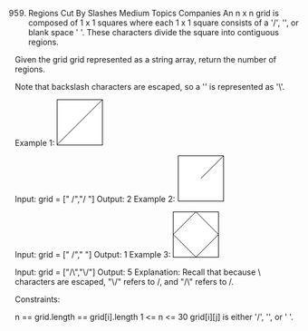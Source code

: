 959. Regions Cut By Slashes
Medium
Topics
Companies
An n x n grid is composed of 1 x 1 squares where each 1 x 1 square consists of a '/', '\', or blank space ' '. These characters divide the square into contiguous regions.

Given the grid grid represented as a string array, return the number of regions.

Note that backslash characters are escaped, so a '\' is represented as '\\'.

 

Example 1:
![](./res/img/i1.png)

Input: grid = [" /","/ "]
Output: 2
Example 2:
![](./res/img/i2.png)

Input: grid = [" /","  "]
Output: 1
Example 3:
![](./res/img/i3.png)

Input: grid = ["/\\","\\/"]
Output: 5
Explanation: Recall that because \ characters are escaped, "\\/" refers to \/, and "/\\" refers to /\.
 

Constraints:

n == grid.length == grid[i].length
1 <= n <= 30
grid[i][j] is either '/', '\', or ' '.